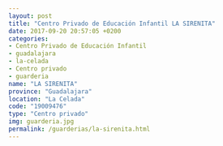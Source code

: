 ```yaml
---
layout: post
title: "Centro Privado de Educación Infantil LA SIRENITA"
date: 2017-09-20 20:57:05 +0200
categories:
- Centro Privado de Educación Infantil
- guadalajara
- la-celada
- Centro privado
- guarderia
name: "LA SIRENITA"
province: "Guadalajara"
location: "La Celada"
code: "19009476"
type: "Centro privado"
img: guarderia.jpg
permalink: /guarderias/la-sirenita.html
---
```

